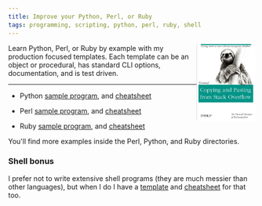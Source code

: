 ```yaml
---
title: Improve your Python, Perl, or Ruby
tags: programming, scripting, python, perl, ruby, shell
---
```


<img style='float:right' alt='oreilly funny book cover' width='120px' src='/static/images/copy-paste-stack.jpg'>

Learn Python, Perl, or Ruby by example with my production focused templates. Each template can be an object or procedural, has standard CLI options, documentation, and is test driven.

---

- Python [sample program](https://github.com/neilhwatson/nustuff/tree/master/python/app), and [cheatsheet](https://github.com/neilhwatson/nustuff/blob/master/python/cheatsheet.md)

- Perl [sample program](https://github.com/neilhwatson/nustuff/tree/master/perl/app), and [cheatsheet](https://github.com/neilhwatson/nustuff/blob/master/perl/cheatsheet.pod)

- Ruby [sample program](https://github.com/neilhwatson/nustuff/tree/master/ruby/app), and [cheatsheet](https://github.com/neilhwatson/nustuff/blob/master/ruby/cheatsheet.md)

You'll find more examples inside the Perl, Python, and Ruby directories.

### Shell bonus

I prefer not to write extensive shell programs (they are much messier than other languages), but when I do I have a [template](https://github.com/neilhwatson/nustuff/blob/master/shell/skel.sh) and [cheatsheet](https://github.com/neilhwatson/nustuff/blob/master/shell/cheatsheet.md) for that too.


